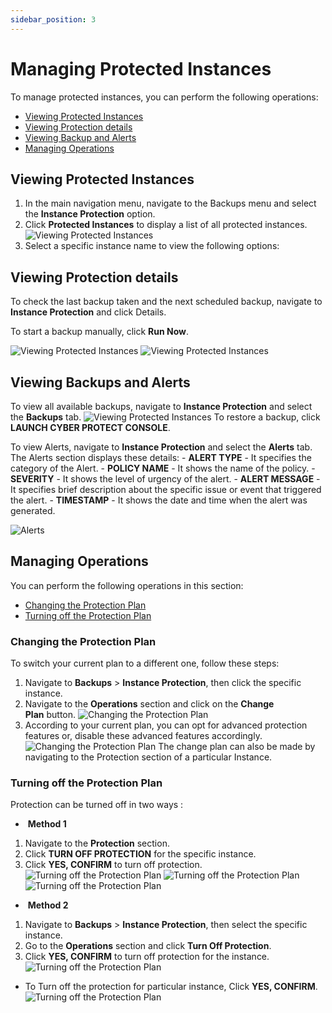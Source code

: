 ```yaml
---
sidebar_position: 3
---
```

# Managing Protected Instances

To manage protected instances, you can perform the following operations:

- [Viewing Protected Instances](#viewing-protected-instances)
- [Viewing Protection details](#viewing-protection-details)
- [Viewing Backup and Alerts](#viewing-backups-and-alerts)
- [Managing Operations](#managing-operations)
## Viewing Protected Instances

1. In the main navigation menu, navigate to the Backups menu and select the **Instance Protection** option.
2. Click **Protected Instances** to display a list of all protected instances.
	![Viewing Protected Instances](img/ViewingProtectedInstances1.png)
3. Select a specific instance name to view the following options:

## Viewing Protection details

To check the last backup taken and the next scheduled backup, navigate to **Instance Protection** and click Details.

To start a backup manually, click **Run Now**.

![Viewing Protected Instances](img/ViewingProtectedInstances2.png)
![Viewing Protected Instances](img/ViewingProtectedInstances3.png)

## Viewing Backups and Alerts

To view all available backups, navigate to **Instance Protection** and select the **Backups** tab.
	![Viewing Protected Instances](img/ViewingProtectedInstances4.png)
To restore a backup, click **LAUNCH CYBER PROTECT CONSOLE**.

To view Alerts, navigate to **Instance Protection** and select the **Alerts** tab. The Alerts section displays these details:
	- **ALERT TYPE** - It specifies the category of the Alert.
	- **POLICY NAME** - It shows the name of the policy.
	- **SEVERITY** - It shows the level of urgency of the alert.
	- **ALERT MESSAGE** - It specifies brief description about the specific issue or event that triggered the alert.
	- **TIMESTAMP** - It shows the date and time when the alert was generated.
	  
![Alerts](img/IP3.png)

## Managing Operations

You can perform the following operations in this section:
- [Changing the Protection Plan](#changing-the-protection-plan)
- [Turning off the Protection Plan](#turning-off-the-protection-plan)
### Changing the Protection Plan

To switch your current plan to a different one, follow these steps:

1. Navigate to **Backups** > **Instance Protection**, then click the specific instance.
2. Navigate to the **Operations** section and click on the **Change Plan** button.
	![Changing the Protection Plan](img/ChangingtheProtectionPlan1.png)
3. According to your current plan, you can opt for advanced protection features or, disable these advanced features accordingly.
	![Changing the Protection Plan](img/ChangingtheProtectionPlan2.png)
The change plan can also be made by navigating to the Protection section of a particular Instance.


### Turning off the Protection Plan

Protection can be turned off in two ways :

-  **Method 1**
  
1. Navigate to the **Protection** section.
2. Click **TURN OFF PROTECTION** for the specific instance.
3. Click **YES, CONFIRM** to turn off protection.
	![Turning off the Protection Plan](img/TurningofftheProtectionPlan1.png)
	![Turning off the Protection Plan](img/TurningofftheProtectionPlan2.png)
	![Turning off the Protection Plan](img/TurningofftheProtectionPlan3.png)

-  **Method 2**

1. Navigate to **Backups** > **Instance Protection**, then select the specific instance.
2. Go to the **Operations** section and click **Turn Off Protection**.
3. Click **YES, CONFIRM** to turn off protection for the instance.
	![Turning off the Protection Plan](img/TurningofftheProtectionPlan4.png)
- To Turn off the protection for particular instance, Click **YES, CONFIRM**.
	![Turning off the Protection Plan](img/TurningofftheProtectionPlan5.png)



